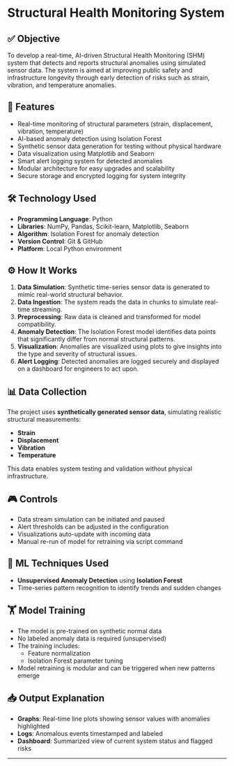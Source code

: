 # Structural Health Monitoring System

## ✅ Objective
To develop a real-time, AI-driven Structural Health Monitoring (SHM) system that detects and reports structural anomalies using simulated sensor data. The system is aimed at improving public safety and infrastructure longevity through early detection of risks such as strain, vibration, and temperature anomalies.

## 🚀 Features
- Real-time monitoring of structural parameters (strain, displacement, vibration, temperature)
- AI-based anomaly detection using Isolation Forest
- Synthetic sensor data generation for testing without physical hardware
- Data visualization using Matplotlib and Seaborn
- Smart alert logging system for detected anomalies
- Modular architecture for easy upgrades and scalability
- Secure storage and encrypted logging for system integrity

## 🛠️ Technology Used
- **Programming Language**: Python
- **Libraries**: NumPy, Pandas, Scikit-learn, Matplotlib, Seaborn
- **Algorithm**: Isolation Forest for anomaly detection
- **Version Control**: Git & GitHub
- **Platform**: Local Python environment

## ⚙️ How It Works
1. **Data Simulation**: Synthetic time-series sensor data is generated to mimic real-world structural behavior.
2. **Data Ingestion**: The system reads the data in chunks to simulate real-time streaming.
3. **Preprocessing**: Raw data is cleaned and transformed for model compatibility.
4. **Anomaly Detection**: The Isolation Forest model identifies data points that significantly differ from normal structural patterns.
5. **Visualization**: Anomalies are visualized using plots to give insights into the type and severity of structural issues.
6. **Alert Logging**: Detected anomalies are logged securely and displayed on a dashboard for engineers to act upon.

## 📊 Data Collection
The project uses **synthetically generated sensor data**, simulating realistic structural measurements:
- **Strain**
- **Displacement**
- **Vibration**
- **Temperature**

This data enables system testing and validation without physical infrastructure.

## 🎮 Controls
- Data stream simulation can be initiated and paused
- Alert thresholds can be adjusted in the configuration
- Visualizations auto-update with incoming data
- Manual re-run of model for retraining via script command

## 🤖 ML Techniques Used
- **Unsupervised Anomaly Detection** using **Isolation Forest**
- Time-series pattern recognition to identify trends and sudden changes

## 🏋️ Model Training
- The model is pre-trained on synthetic normal data
- No labeled anomaly data is required (unsupervised)
- The training includes:
  - Feature normalization
  - Isolation Forest parameter tuning
- Model retraining is modular and can be triggered when new patterns emerge

## 📥 Output Explanation
- **Graphs**: Real-time line plots showing sensor values with anomalies highlighted
- **Logs**: Anomalous events timestamped and labeled
- **Dashboard**: Summarized view of current system status and flagged risks

---

